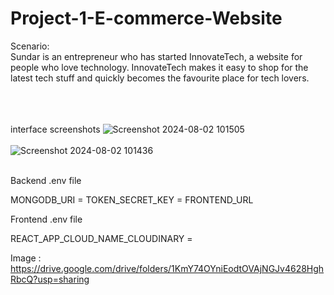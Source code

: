 # Project-1-E-commerce-Website
Scenario:<br/>
Sundar is an entrepreneur who has started InnovateTech,
 a website for people who love technology. InnovateTech 
makes it easy to shop for the latest tech stuff and quickly 
becomes the favourite place for tech lovers. <br>
<br>
<br>
<br>

interface screenshots
![Screenshot 2024-08-02 101505](https://github.com/user-attachments/assets/03fd7485-bfc2-475b-9078-6868ef0c6574)<br>
<br>
![Screenshot 2024-08-02 101436](https://github.com/user-attachments/assets/eb9b21ea-f2ab-44ef-b262-bb672d1d3948)

<br>
Backend .env file

MONGODB_URI = TOKEN_SECRET_KEY = FRONTEND_URL

Frontend .env file

REACT_APP_CLOUD_NAME_CLOUDINARY =

Image : https://drive.google.com/drive/folders/1KmY74OYniEodtOVAjNGJv4628HghRbcQ?usp=sharing
